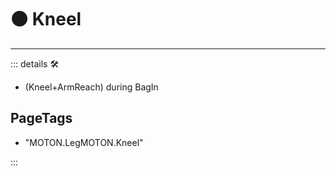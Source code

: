 # 🟠 <motor>Kneel</motor>

---

<!-- =================================================== -->
<!-- =================================================== -->
<!-- =================================================== -->
<!-- =================================================== -->
<!-- =================================================== -->
::: details 🛠

- (Kneel+ArmReach) during BagIn

<h2>PageTags</h2>

- "MOTON.LegMOTON.Kneel"

:::
